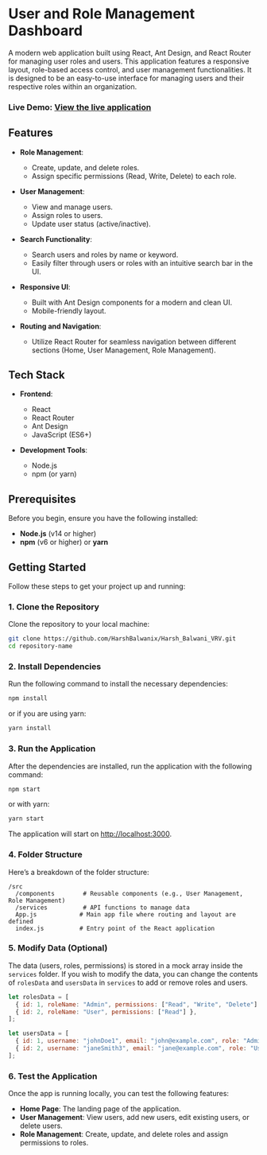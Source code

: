 

# User and Role Management Dashboard

A modern web application built using React, Ant Design, and React Router for managing user roles and users. This application features a responsive layout, role-based access control, and user management functionalities. It is designed to be an easy-to-use interface for managing users and their respective roles within an organization.

### Live Demo: [View the live application]()

## Features

- **Role Management**:
  - Create, update, and delete roles.
  - Assign specific permissions (Read, Write, Delete) to each role.

- **User Management**:
  - View and manage users.
  - Assign roles to users.
  - Update user status (active/inactive).

- **Search Functionality**:
  - Search users and roles by name or keyword.
  - Easily filter through users or roles with an intuitive search bar in the UI.

- **Responsive UI**:
  - Built with Ant Design components for a modern and clean UI.
  - Mobile-friendly layout.

- **Routing and Navigation**:
  - Utilize React Router for seamless navigation between different sections (Home, User Management, Role Management).


## Tech Stack

- **Frontend**:
  - React
  - React Router
  - Ant Design
  - JavaScript (ES6+)
  
- **Development Tools**:
  - Node.js
  - npm (or yarn)

## Prerequisites

Before you begin, ensure you have the following installed:

- **Node.js** (v14 or higher)
- **npm** (v6 or higher) or **yarn**

## Getting Started

Follow these steps to get your project up and running:

### 1. Clone the Repository

Clone the repository to your local machine:

```bash
git clone https://github.com/HarshBalwanix/Harsh_Balwani_VRV.git
cd repository-name
```

### 2. Install Dependencies

Run the following command to install the necessary dependencies:

```bash
npm install
```

or if you are using yarn:

```bash
yarn install
```

### 3. Run the Application

After the dependencies are installed, run the application with the following command:

```bash
npm start
```

or with yarn:

```bash
yarn start
```

The application will start on [http://localhost:3000](http://localhost:3000).

### 4. Folder Structure

Here’s a breakdown of the folder structure:

```
/src
  /components        # Reusable components (e.g., User Management, Role Management)
  /services          # API functions to manage data
  App.js            # Main app file where routing and layout are defined
  index.js          # Entry point of the React application

```

### 5. Modify Data (Optional)

The data (users, roles, permissions) is stored in a mock array inside the `services` folder. If you wish to modify the data, you can change the contents of `rolesData` and `usersData` in `services` to add or remove roles and users.

```js
let rolesData = [
  { id: 1, roleName: "Admin", permissions: ["Read", "Write", "Delete"] },
  { id: 2, roleName: "User", permissions: ["Read"] },
];

let usersData = [
  { id: 1, username: "johnDoe1", email: "john@example.com", role: "Admin", status: "active" },
  { id: 2, username: "janeSmith3", email: "jane@example.com", role: "User", status: "active" },
];
```

### 6. Test the Application

Once the app is running locally, you can test the following features:

- **Home Page**: The landing page of the application.
- **User Management**: View users, add new users, edit existing users, or delete users.
- **Role Management**: Create, update, and delete roles and assign permissions to roles.







